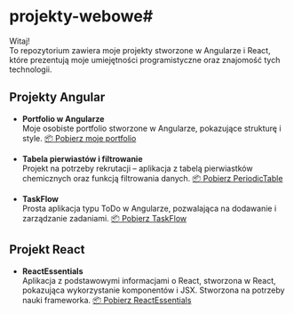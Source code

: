 # projekty-webowe#

Witaj!  
To repozytorium zawiera moje projekty stworzone w Angularze i React, które prezentują moje umiejętności programistyczne oraz znajomość tych technologii.

## Projekty Angular

- **Portfolio w Angularze**  
  Moje osobiste portfolio stworzone w Angularze, pokazujące strukturę i style.
[📦 Pobierz moje portfolio](./PortfolioMikołaj.zip)

- **Tabela pierwiastów i filtrowanie**  
  Projekt na potrzeby rekrutacji – aplikacja z tabelą pierwiastków chemicznych oraz funkcją filtrowania danych.
[📦 Pobierz PeriodicTable](./PeriodicTable.zip)
- **TaskFlow**  
  Prosta aplikacja typu ToDo w Angularze, pozwalająca na dodawanie i zarządzanie zadaniami.
[📦 Pobierz TaskFlow](./TaskFlow.zip)
## Projekt React

- **ReactEssentials**  
  Aplikacja z podstawowymi informacjami o React, stworzona w React, pokazująca wykorzystanie komponentów i JSX. Stworzona na potrzeby nauki frameworka.
  [📦 Pobierz ReactEssentials](./ReactEssentials.zip)
  
